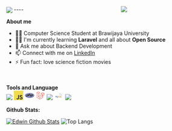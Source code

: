 <img align="center" src="https://raw.githubusercontent.com/edwinsamodra/edwinsamodra/master/assets/Header.png" width="1000px">
----
<img align="right" src="https://media.giphy.com/media/bcKmIWkUMCjVm/giphy.gif" width="200px">

**About me**
- 👨‍🎓 Computer Science Student at Brawijaya University
- 🏄‍♂️ I'm currently learning **Laravel** and all about **Open Source**
- 💬 Ask me about Backend Development
- 📫 Connect with me on [LinkedIn](https://linkedin.com/in/edwinsamodra)
- ⚡ Fun fact: love science fiction movies
<br>

**Tools and Language**
<br>
<img height="25px" src="https://banner2.cleanpng.com/20181122/krs/kisspng-java-programming-language-selenium-computer-softwa-july-2-16-halab-4-dev-5bf78387a7bb41.028192901542947719687.jpg">
<img height="25px" src="https://raw.githubusercontent.com/github/explore/80688e429a7d4ef2fca1e82350fe8e3517d3494d/topics/javascript/javascript.png">
<img height="25px" src="https://raw.githubusercontent.com/github/explore/ccc16358ac4530c6a69b1b80c7223cd2744dea83/topics/php/php.png" />
<img height="25px" src="https://raw.githubusercontent.com/github/explore/56a826d05cf762b2b50ecbe7d492a839b04f3fbf/topics/laravel/laravel.png" />
<img height="25px" src="https://codeigniter.com/userguide3/_static/ci-icon.ico" />
<img height="25px" src="https://raw.githubusercontent.com/github/explore/80688e429a7d4ef2fca1e82350fe8e3517d3494d/topics/mysql/mysql.png" />
<img height="25px" src="https://code.visualstudio.com/favicon.ico" />


**Github Stats:**
<summary>

[![Edwin Github Stats](https://github-readme-stats.vercel.app/api?username=edwinsamodra)](https://github.com/edwinsamodra)
![Top Langs](https://github-readme-stats.vercel.app/api/top-langs/?username=edwinsamodra&theme=buefy&layout=compact)

</summary>
